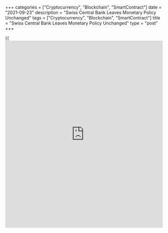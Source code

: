+++
categories = ["Cryptocurrency", "Blockchain", "SmartContract"]
date = "2021-09-23"
description = "Swiss Central Bank Leaves Monetary Policy Unchanged"
tags = ["Cryptocurrency", "Blockchain", "SmartContract"]
title = "Swiss Central Bank Leaves Monetary Policy Unchanged"
type = "post"
+++

{{<iframe id="large-banner" src="https://www.bounty.group/#slide=11.0" width="100%" height="600" scrolling="no" style="border: 0px solid rgb(216, 221, 230); border-radius: 3px;">}}

The Swiss National Bank left its expansionary monetary [policy](https://www.fintechee.com/policy/) unchanged
on Thursday, in order to ensure price stability and underpin economic
recovery from the [coronavirus][1]-driven downturn.

Policymakers of the central bank decided to retain the [policy](https://www.fintechee.com/policy/) rate and
interest on sight deposits at the SNB at -0.75 percent.

The bank reiterated that it is willing to intervene in the foreign
exchange market as necessary, in order to counter upward pressure on the
Swiss franc. The bank repeated that the Swiss franc remains highly
valued.

The Bank's laser-like focus on the exchange rate means that it is
unlikely to raise interest rates before the European Central Bank, and
so well beyond the end of our forecast horizon, David Oxley, an
economist at Capital Economics, said.

Citing higher prices for oil products as well as for goods affected by
supply bottlenecks, the bank raised its inflation forecast.  
  
The inflation forecast for 2021 was upgraded to 0.5 from 0.4 percent and
that for 2022 to 0.7 percent from 0.6 percent. Inflation is seen at 0.6
percent in 2023, unchanged from the prior estimate.

On economic activity, the bank observed that momentum has slowed
somewhat. The SNB expects GDP growth of around 3 percent for 2021. In
June, the SNB had assumed a higher growth of around 3.5 percent.

The downward revision is primarily attributable to the development of
consumer-related industries such as the trade industry and hospitality,
which performed less dynamically than expected.

Regarding mortgage lending and property prices, the bank said the
vulnerability of the mortgage and real estate [markets][2] has increased
further.

For comments and feedback [contact](https://www.playgroundfx.com/contact/): editorial@rtt[news](https://www.letsplayfx.com/blog/forex-news-website/).com

[Economic News][3]

 **What parts of the world are seeing the best (and worst) economic
performances lately? Click[here][4] to check out our [Econ Scorecard][4]
and find out! See up-to-the-moment [ranking](https://www.playgroundfx.com/blog/crypto-exchange-ranking/)s for the best and worst
performers in [GDP][5], [unemployment rate][6], [inflation][4] and much
more.**

   1. www.rtt[news](https://www.letsplayfx.com/blog/forex-news-website/).com/list/coronavirus.aspx
   2. www.rtt[news](https://www.letsplayfx.com/blog/forex-news-website/).com/Content/Markets.aspx
   3. www.rtt[news](https://www.letsplayfx.com/blog/forex-news-website/).com/Content/EconomicNews.aspx
   4. www.rtt[news](https://www.letsplayfx.com/blog/forex-news-website/).com/economic-scorecard/world-rank/CPI/highest-performance.aspx
   5. www.rtt[news](https://www.letsplayfx.com/blog/forex-news-website/).com/economic-scorecard/world-rank/GDP/highest-performance.aspx
   6. www.rtt[news](https://www.letsplayfx.com/blog/forex-news-website/).com/economic-scorecard/world-rank/unemployment-rate/lowest-performance.aspx